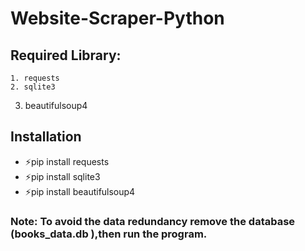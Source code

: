 # Website-Scraper-Python

## Required Library:
	1. requests
	2. sqlite3
  3. beautifulsoup4
	


## Installation
- ⚡️pip install requests
- ⚡️pip install sqlite3
- ⚡️pip install beautifulsoup4

### Note: To avoid the data redundancy remove the database (books_data.db ),then run the program.
